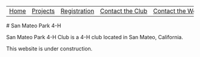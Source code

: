 <table>
  <tbody>
    <tr>
      <td><a href="/">Home</a></td>
      <td><a href="/projects">Projects</a></td>
      <td><a href="http://4honline.com">Registration</a></td>
      <td><a href="mailto://communityleaders@ourdomain.net">Contact&nbsp;the&nbsp;Club</a></td>
      <td><a href="mailto://webmaster@ourdomain.net">Contact&nbsp;the&nbsp;Webmaster</a></td>
    </tr>
  </tbody>
</table>
# San Mateo Park 4-H

San Mateo Park 4-H Club is a 4-H club located in San Mateo, California.

This website is under construction.
